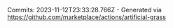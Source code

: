 Commits: 2023-11-12T23:33:28.766Z - Generated via https://github.com/marketplace/actions/artificial-grass
<br>
